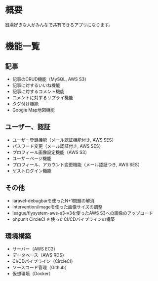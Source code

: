 # 概要

銭湯好きな人がみんなで共有できるアプリになります。

# 機能一覧

## 記事

- 記事のCRUD機能（MySQL, AWS S3）
- 記事に対するいいね機能
- 記事に対するコメント機能
- コメントに対するリプライ機能
- タグ付け機能
- Google Map地図機能

## ユーザー、認証

- ユーザー登録機能（メール認証機能付き, AWS SES）
- パスワード変更（メール認証付き, AWS SES）
- プロフィール画像設定機能（AWS S3）
- ユーザーページ機能
- プロフィール、アカウント変更機能（メール認証つき, AWS SES）
- ゲストログイン機能

## その他

- laravel-debugbarを使ったN+1問題の解消
- intervention/imageを使った画像サイズの調整
- league/flysystem-aws-s3-v3を使ったAWS S3への画像のアップロード
- phpunit CircleCI を使ったCI/CDパイプラインの構築

## 環境構築

- サーバー（AWS EC2）
- データベース（AWS RDS）
- CI/CDパイプライン（CircleCI）
- ソースコード管理（Github）
- 仮想環境（Docker）
